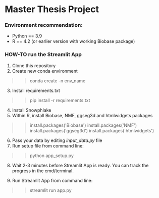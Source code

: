 # Master Thesis Project

### Environment recommendation: 
- Python == 3.9
- R == 4.2 (or earlier version with working Biobase package)

### HOW-TO run the Streamlit App

1. Clone this repository
2. Create new conda environment

>> conda create -n env_name

3. Install requirements.txt

>> pip install -r requirements.txt

4. Install Snowphlake
5. Within R, install Biobase, NMF, ggseg3d and htmlwidgets packages 

>> install.packages('Biobase')
>> install.packages('NMF')
>> install.packages('ggseg3d')
>> install.packages('htmlwidgets')

6. Pass your data by editing *input_data.py* file
7. Run setup file from command line:

>> python app_setup.py

8. Wait 2-3 minutes before Streamlit App is ready. You can track the progress in the cmd/terminal. 

9. Run Streamlit App from command line:

>> streamlit run app.py

